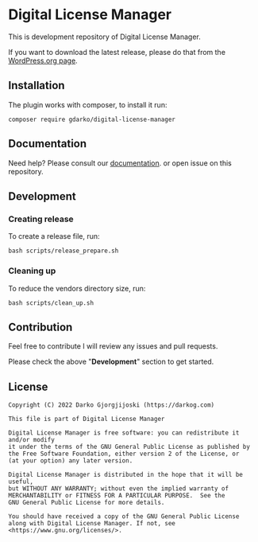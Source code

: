 # Digital License Manager

This is development repository of Digital License Manager. 

If you want to download the latest release, please do that from the [WordPress.org page](https://wordpress.org/plugins/digital-license-manager/).


## Installation

The plugin works with composer, to install it run:

```
composer require gdarko/digital-license-manager
```

## Documentation

Need help? Please consult our [documentation](https://docs.codeverve.com/digital-license-manager/). or open issue on this repository.

## Development

### Creating release

To create a release file, run: 

```
bash scripts/release_prepare.sh
```

### Cleaning up

To reduce the vendors directory size, run:

```
bash scripts/clean_up.sh
```

## Contribution

Feel free to contribute I will review any issues and pull requests.

Please check the above "**Development**" section to get started.

## License

```
Copyright (C) 2022 Darko Gjorgjijoski (https://darkog.com)

This file is part of Digital License Manager

Digital License Manager is free software: you can redistribute it and/or modify
it under the terms of the GNU General Public License as published by
the Free Software Foundation, either version 2 of the License, or
(at your option) any later version.

Digital License Manager is distributed in the hope that it will be useful,
but WITHOUT ANY WARRANTY; without even the implied warranty of
MERCHANTABILITY or FITNESS FOR A PARTICULAR PURPOSE.  See the
GNU General Public License for more details.

You should have received a copy of the GNU General Public License
along with Digital License Manager. If not, see <https://www.gnu.org/licenses/>.
```

